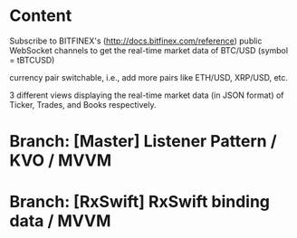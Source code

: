 # Content 
Subscribe to BITFINEX's (http://docs.bitfinex.com/reference) public WebSocket channels to
get the real-time market data of BTC/USD (symbol = tBTCUSD)

currency pair switchable, i.e., add more pairs like ETH/USD, XRP/USD, etc.

3 different views displaying the real-time market data (in JSON format) of
Ticker, Trades, and Books respectively.

# Branch: [Master] Listener Pattern / KVO / MVVM
# Branch: [RxSwift] RxSwift binding data / MVVM
